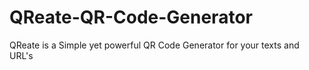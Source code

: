 # QReate-QR-Code-Generator
QReate is a Simple yet powerful QR Code Generator for your texts and URL's
